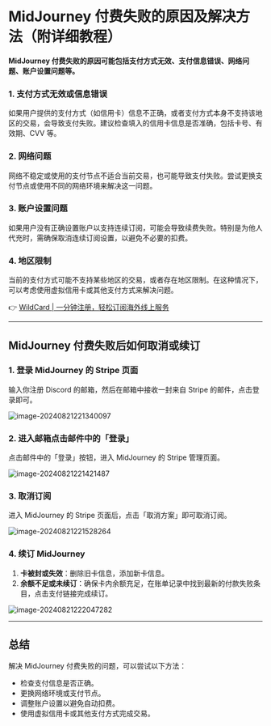 # MidJourney 付费失败的原因及解决方法（附详细教程）

**MidJourney 付费失败的原因可能包括支付方式无效、支付信息错误、网络问题、账户设置问题等。**

### 1. 支付方式无效或信息错误
如果用户提供的支付方式（如信用卡）信息不正确，或者支付方式本身不支持该地区的交易，会导致支付失败。建议检查填入的信用卡信息是否准确，包括卡号、有效期、CVV 等。

### 2. 网络问题
网络不稳定或使用的支付节点不适合当前交易，也可能导致支付失败。尝试更换支付节点或使用不同的网络环境来解决这一问题。

### 3. 账户设置问题
如果用户没有正确设置账户以支持连续订阅，可能会导致续费失败。特别是为他人代充时，需确保取消连续订阅设置，以避免不必要的扣费。

### 4. 地区限制
当前的支付方式可能不支持某些地区的交易，或者存在地区限制。在这种情况下，可以考虑使用虚拟信用卡或其他支付方式来解决问题。

👉 [WildCard | 一分钟注册，轻松订阅海外线上服务](https://bbtdd.com/WildCard)

---

## MidJourney 付费失败后如何取消或续订

### 1. 登录 MidJourney 的 Stripe 页面
输入你注册 Discord 的邮箱，然后在邮箱中接收一封来自 Stripe 的邮件，点击登录即可。

![image-20240821221340097](https://bbtdd.com/img/029687831.webp)

### 2. 进入邮箱点击邮件中的「登录」
点击邮件中的「登录」按钮，进入 MidJourney 的 Stripe 管理页面。

![image-20240821221421487](https://bbtdd.com/img/08411382.webp)

### 3. 取消订阅
进入 MidJourney 的 Stripe 页面后，点击「取消方案」即可取消订阅。

![image-20240821221528264](https://bbtdd.com/img/45532556.webp)

### 4. 续订 MidJourney
1. **卡被封或失效**：删除旧卡信息，添加新卡信息。
2. **余额不足或未续订**：确保卡内余额充足，在账单记录中找到最新的付款失败条目，点击支付链接完成续订。

![image-20240821222047282](https://bbtdd.com/img/2374716014801309.webp)

---

## 总结
解决 MidJourney 付费失败的问题，可以尝试以下方法：
- 检查支付信息是否正确。
- 更换网络环境或支付节点。
- 调整账户设置以避免自动扣费。
- 使用虚拟信用卡或其他支付方式完成交易。